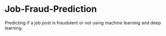 # Job-Fraud-Prediction
Predicting if a job post is fraudulent or not using machine learning and deep learning.
